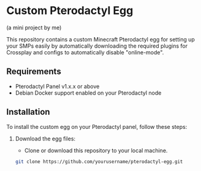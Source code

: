 # Custom Pterodactyl Egg
(a mini project by me)

This repository contains a custom Minecraft Pterodactyl egg for setting up your SMPs easily by automatically downloading the required plugins for Crossplay and configs to automatically disable "online-mode".

## Requirements

- Pterodactyl Panel v1.x.x or above
- Debian Docker support enabled on your Pterodactyl node

## Installation

To install the custom egg on your Pterodactyl panel, follow these steps:

1. Download the egg files:
   - Clone or download this repository to your local machine.

   ```bash
   git clone https://github.com/yourusername/pterodactyl-egg.git
